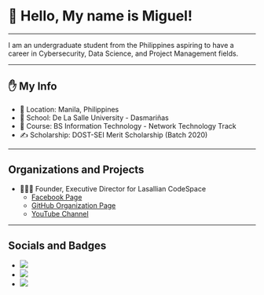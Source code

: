 # 👋 Hello, My name is Miguel!

---

I am an undergraduate student from the Philippines aspiring to have a career in Cybersecurity, Data Science, and Project Management fields.

---

## ✋ My Info 

- 📌 Location: Manila, Philippines
- 🏫 School: De La Salle University - Dasmariñas
- 🌱 Course: BS Information Technology - Network Technology Track
- ✍ Scholarship: DOST-SEI Merit Scholarship (Batch 2020)

---

## Organizations and Projects

- 🧑‍🤝‍🧑 Founder, Executive Director for Lasallian CodeSpace
  - <a href="https://www.facebook.com/LasallianCodeSpaceDLSUD" target="_blank">Facebook Page</a>
  - <a href="https://github.com/Lasallian-CodeSpace" target="_blank">GitHub Organization Page</a>
  - <a href="https://www.youtube.com/channel/klookari" target="_blank">YouTube Channel</a>

---

## Socials and Badges

- <a href="https://www.linkedin.com/in/miguel-andrew-cayetano/" target="_blank" rel="noopener noreferrer"><img src="https://img.shields.io/badge/LinkedIn-0077B5?style=for-the-badge&logo=linkedin&logoColor=white"></a>
- <a href="https://www.cloudskillsboost.google/public_profiles/ab662607-e5fc-475d-9629-36ed9cbc253f" target="_blank" rel="noopener noreferrer">![](https://img.shields.io/badge/Google%20cloud%20skillsboost-FF9800?style=for-the-badge&logo=google-cloud&logoColor=white)</a>
- <a href="https://www.credly.com/users/miguel-andrew-cayetano" target="_blank" rel="noopener noreferrer">![](https://img.shields.io/badge/Credly-ff6a00?style=for-the-badge&logo=credly&logoColor=white)</a>
